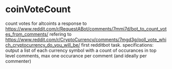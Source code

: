# coinVoteCount
count votes for altcoints
a response to https://www.reddit.com/r/RequestABot/comments/7mmi7d/bot_to_count_votes_from_comments/
refering to https://www.reddit.com/r/CryptoCurrency/comments/7mgd3g/poll_vote_which_cryptocurrency_do_you_will_be/
first redditbot task.
specifications:
  output a list of each currency symbol with a count of occurances in top level comments, max one occurance per comment (and ideally per commenter)
